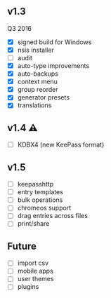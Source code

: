 ## v1.3
Q3 2016
- [x] signed build for Windows
- [x] nsis installer
- [ ] audit
- [x] auto-type improvements
- [x] auto-backups
- [x] context menu
- [x] group reorder
- [x] generator presets
- [x] translations

## v1.4 ⚠️
- [ ] KDBX4 (new KeePass format) 

## v1.5
- [ ] keepasshttp
- [ ] entry templates
- [ ] bulk operations
- [ ] chromeos support
- [ ] drag entries across files
- [ ] print/share

## Future
- [ ] import csv
- [ ] mobile apps
- [ ] user themes
- [ ] plugins
